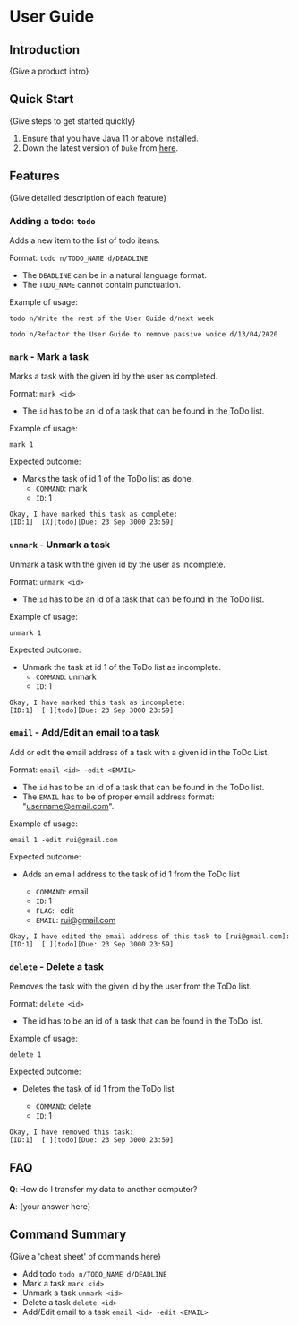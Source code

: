 # User Guide

## Introduction

{Give a product intro}

## Quick Start

{Give steps to get started quickly}

1. Ensure that you have Java 11 or above installed.
1. Down the latest version of `Duke` from [here](http://link.to/duke).

## Features 

{Give detailed description of each feature}

### Adding a todo: `todo`
Adds a new item to the list of todo items.

Format: `todo n/TODO_NAME d/DEADLINE`

* The `DEADLINE` can be in a natural language format.
* The `TODO_NAME` cannot contain punctuation.  

Example of usage: 

`todo n/Write the rest of the User Guide d/next week`

`todo n/Refactor the User Guide to remove passive voice d/13/04/2020`

### `mark` - Mark a task

Marks a task with the given id by the user as completed. 

Format: `mark <id>`

* The `id` has to be an id of a task that can be found in the ToDo list.

Example of usage:

`mark 1`

Expected outcome:

* Marks the task of id 1 of the ToDo list as done.
    * `COMMAND`: mark
    * `ID`: 1

```
Okay, I have marked this task as complete:
[ID:1]	[X][todo][Due: 23 Sep 3000 23:59]
```

### `unmark` - Unmark a task

Unmark a task with the given id by the user as incomplete. 

Format: `unmark <id>`
* The `id` has to be an id of a task that can be found in the ToDo list.

Example of usage:

`unmark 1`

Expected outcome:

* Unmark the task at id 1 of the ToDo list as incomplete.
    * `COMMAND`: unmark
    * `ID`: 1

```
Okay, I have marked this task as incomplete:
[ID:1]	[ ][todo][Due: 23 Sep 3000 23:59]
```

### `email` - Add/Edit an email to a task

Add or edit the email address of a task with a given id in the ToDo List. 

Format: `email <id> -edit <EMAIL>`
* The `id` has to be an id of a task that can be found in the ToDo list.
* The `EMAIL` has to be of proper email address format: "username@email.com".

Example of usage:

`email 1 -edit rui@gmail.com`

Expected outcome:

* Adds an email address to the task of id 1 from the ToDo list

    * `COMMAND`: email
    * `ID`: 1
    * `FLAG`: -edit
    * `EMAIL`: rui@gmail.com

```
Okay, I have edited the email address of this task to [rui@gmail.com]:
[ID:1]	[ ][todo][Due: 23 Sep 3000 23:59]
```
### `delete` - Delete a task

Removes the task with the given id by the user from the ToDo list. 

Format: `delete <id>`
* The id has to be an id of a task that can be found in the ToDo list.

Example of usage:

`delete 1`

Expected outcome:

* Deletes the task of id 1 from the ToDo list

  * `COMMAND`: delete
  * `ID`: 1

```
Okay, I have removed this task:
[ID:1]	[ ][todo][Due: 23 Sep 3000 23:59]
```

## FAQ

**Q**: How do I transfer my data to another computer? 

**A**: {your answer here}

## Command Summary

{Give a 'cheat sheet' of commands here}

* Add todo `todo n/TODO_NAME d/DEADLINE`
* Mark a task `mark <id>`
* Unmark a task `unmark <id>`
* Delete a task `delete <id>`
* Add/Edit email to a task `email <id> -edit <EMAIL>`
